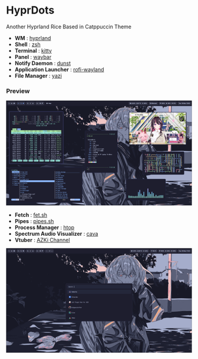 # HyprDots

Another Hyprland Rice Based in Catppuccin Theme

- **WM** : [hyprland](https://github.com/hyprwm/Hyprland)
- **Shell** : [zsh](https://wiki.archlinux.org/index.php/zsh)
- **Terminal** : [kitty](https://github.com/kovidgoyal/kitty)
- **Panel** : [waybar](https://github.com/Alexays/Waybar)
- **Notify Daemon** : [dunst](https://wiki.archlinux.org/index.php/Dunst)
- **Application Launcher** : [rofi-wayland](https://github.com/in0ni/rofi-wayland)
- **File Manager** : [yazi](https://github.com/sxyazi/yazi)

### Preview

![alt text](https://github.com/hayakushi/HyprDots/blob/main/source/pre1.png)

- **Fetch** : [fet.sh](https://github.com/eepykate/fet.sh)
- **Pipes** : [pipes.sh](https://github.com/pipeseroni/pipes.sh)
- **Process Manager** : [htop](https://github.com/htop-dev/htop)
- **Spectrum Audio Visualizer** : [cava](https://github.com/karlstav/cava)
- **Vtuber** : [AZKi Channel](https://youtube.com/@azki)

![alt text](https://github.com/hayakushi/HyprDots/blob/main/source/pre2.png)

